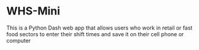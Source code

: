 # WHS-Mini
This is a Python Dash web app that allows users who work in retail or fast food sectors to enter their shift times and save it on their cell phone or computer
